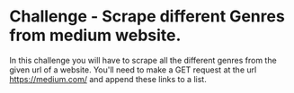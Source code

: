 # Challenge - Scrape different Genres from medium website.
In this challenge you will have to scrape all the different genres from the given url of a website.
You'll need to make a GET request at the url https://medium.com/ and append these links to a list.

